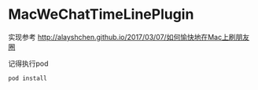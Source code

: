 # MacWeChatTimeLinePlugin
实现参考 http://alayshchen.github.io/2017/03/07/如何愉快地在Mac上刷朋友圈

记得执行pod

	pod install
